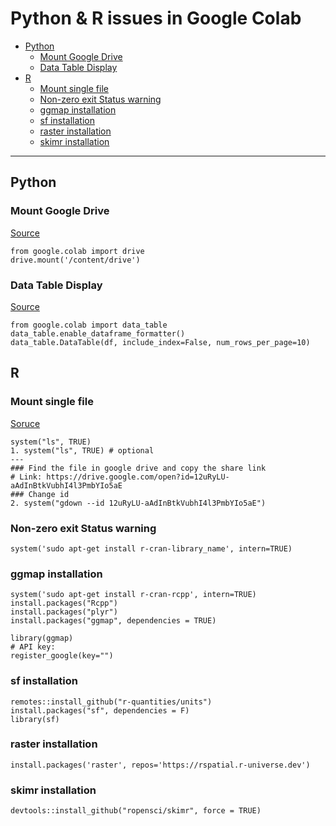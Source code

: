 # Python & R issues in Google Colab
- [Python](#python)
  * [Mount Google Drive](#mount-google-drive)
  * [Data Table Display](#data-table-display)
- [R](#r)
  * [Mount single file](#mount-single-file)
  * [Non-zero exit Status warning](#non-zero-exit-status-warning)
  * [ggmap installation](#ggmap-installation)
  * [sf installation](#sf-installation)
  * [raster installation](#raster-installation)
  * [skimr installation](skimr-installation) 
---


## Python

### Mount Google Drive
[Source](https://colab.research.google.com/notebooks/io.ipynb#scrollTo=RWSJpsyKqHjH)
```
from google.colab import drive
drive.mount('/content/drive')
```

### Data Table Display
[Source](https://colab.research.google.com/notebooks/data_table.ipynb#scrollTo=JgBtx0xFFv_i)
```
from google.colab import data_table
data_table.enable_dataframe_formatter()
data_table.DataTable(df, include_index=False, num_rows_per_page=10)
```
## R
### Mount single file
[Soruce](https://stackoverflow.com/questions/59746036/how-to-read-data-from-google-drive-using-r-in-colab)
```
system("ls", TRUE)
1. system("ls", TRUE) # optional
---
### Find the file in google drive and copy the share link
# Link: https://drive.google.com/open?id=12uRyLU-aAdInBtkVubhI4l3PmbYIo5aE
### Change id
2. system("gdown --id 12uRyLU-aAdInBtkVubhI4l3PmbYIo5aE")
```
### Non-zero exit Status warning
```
system('sudo apt-get install r-cran-library_name', intern=TRUE)
```
### ggmap installation
```
system('sudo apt-get install r-cran-rcpp', intern=TRUE)
install.packages("Rcpp")
install.packages("plyr")
install.packages("ggmap", dependencies = TRUE)

library(ggmap)
# API key: 
register_google(key="")
```

### sf installation
```
remotes::install_github("r-quantities/units")
install.packages("sf", dependencies = F)
library(sf)
```
### raster installation
```
install.packages('raster', repos='https://rspatial.r-universe.dev')
```

### skimr installation
```
devtools::install_github("ropensci/skimr", force = TRUE)
```

